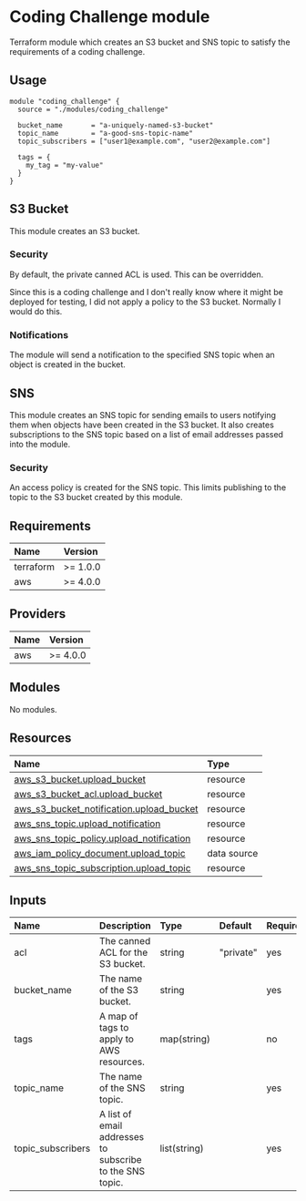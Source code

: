# Coding Challenge module
Terraform module which creates an S3 bucket and SNS topic to satisfy the requirements of a coding challenge.

## Usage
```hcl
module "coding_challenge" {
  source = "./modules/coding_challenge"

  bucket_name       = "a-uniquely-named-s3-bucket"
  topic_name        = "a-good-sns-topic-name"
  topic_subscribers = ["user1@example.com", "user2@example.com"]

  tags = {
    my_tag = "my-value"
  }
}
```

## S3 Bucket
This module creates an S3 bucket.

### Security
By default, the private canned ACL is used.  This can be overridden.

Since this is a coding challenge and I don't really know where it might be deployed for testing, I did not apply a policy to the S3 bucket.  Normally I would do this.

### Notifications
The module will send a notification to the specified SNS topic when an object is created in the bucket.

## SNS
This module creates an SNS topic for sending emails to users notifying them when objects have been created in the S3 bucket.  It also creates subscriptions to the SNS topic based on a list of email addresses passed into the module.

### Security
An access policy is created for the SNS topic.  This limits publishing to the topic to the S3 bucket created by this module.

## Requirements
|Name|Version |
|:---|:---| 
|terraform|>= 1.0.0|
|aws      |>= 4.0.0|

## Providers
|Name|Version|
|:---|:---| 
|aws |>= 4.0.0|

## Modules
No modules.

## Resources
|Name|Type|
|:---|:---|
|[aws_s3_bucket.upload_bucket](https://registry.terraform.io/providers/hashicorp/aws/latest/docs/resources/s3_bucket)|resource|
|[aws_s3_bucket_acl.upload_bucket](https://registry.terraform.io/providers/hashicorp%20%20/aws/latest/docs/resources/s3_bucket_acl)|resource|
|[aws_s3_bucket_notification.upload_bucket](https://registry.terraform.io/providers/hashicorp/aws/latest/docs/resources/s3_bucket_notification)|resource|
|[aws_sns_topic.upload_notification](https://registry.terraform.io/providers/hashicorp/aws/latest/docs/resources/sns_topic)|resource|
|[aws_sns_topic_policy.upload_notification](https://www.google.com/search?client=firefox-b-1-d&q=terraform+aws_sns_topic_policy)|resource|
|[aws_iam_policy_document.upload_topic](https://registry.terraform.io/providers/hashicorp/aws/latest/docs/data-sources/iam_policy_document)|data source|
|[aws_sns_topic_subscription.upload_topic](https://registry.terraform.io/providers/hashicorp/aws/latest/docs/resources/sns_topic_subscription)|resource|

## Inputs
|Name|Description|Type|Default|Required|
|:---|:---|:---|:---|:---|
|acl|The canned ACL for the S3 bucket.|string|"private"|yes|
|bucket_name|The name of the S3 bucket.|string| |yes|
|tags|A map of tags to apply to AWS resources.|map(string)| |no|
|topic_name|The name of the SNS topic.|string| | yes|
|topic_subscribers|A list of email addresses to subscribe to the SNS topic.|list(string)| |yes|